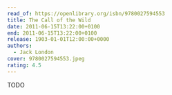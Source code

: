 ```yaml
---
read_of: https://openlibrary.org/isbn/9780027594553
title: The Call of the Wild
date: 2011-06-15T13:22:00+0100
end: 2011-06-15T13:22:00+0100
release: 1903-01-01T12:00:00+0000
authors:
  - Jack London
cover: 9780027594553.jpeg
rating: 4.5
---
```


TODO
